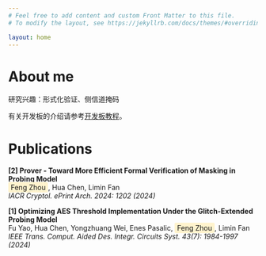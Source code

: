 ```yaml
---
# Feel free to add content and custom Front Matter to this file.
# To modify the layout, see https://jekyllrb.com/docs/themes/#overriding-theme-defaults

layout: home
---
```

<style>
 	.highlight {
            background-color: #fff3cd;
            padding: 2px 5px;
            border-radius: 3px;
        }
</style>
# About me

研究兴趣：形式化验证、侧信道掩码

有关开发板的介绍请参考[开发板教程](./tutorials/boards/intro.md)。

# Publications
**[2] Prover - Toward More Efficient Formal Verification of Masking in Probing Model**\
<span class="highlight">Feng Zhou</span>, Hua Chen, Limin Fan\
*IACR Cryptol. ePrint Arch. 2024: 1202 (2024)*

**[1] Optimizing AES Threshold Implementation Under the Glitch-Extended Probing Model**\
Fu Yao, Hua Chen, Yongzhuang Wei, Enes Pasalic, <span class="highlight">Feng Zhou</span>, Limin Fan\
*IEEE Trans. Comput. Aided Des. Integr. Circuits Syst. 43(7): 1984-1997 (2024)*

